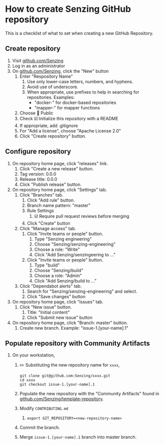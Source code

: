 # How to create Senzing GitHub repository

This is a checklist of what to set when creating a new GitHub Repository.

## Create repository

1. Visit [github.com/Senzing](https://github.com/Senzing)
1. Log in as an administrator
1. On [github.com/Senzing](https://github.com/Senzing), click the "New" button
    1. Enter "Respository Name"
        1. Use only lower-case letters, numbers, and hyphens.
        1. Avoid use of underscore.
        1. When appropriate, use prefixes to help in searching for repositories.
           Examples:
            - "docker-" for docker-based repositories
            - "mapper-" for mapper functions
    1. Choose :radio_button: Public
    1. Check :ballot_box_with_check: Initialize this repository with a README
    1. If appropriate, add .gitignore
    1. For "Add a license", choose "Apache License 2.0"
    1. Click "Create repository" button.

## Configure repository

1. On repository home page, click "releases" link.
    1. Click "Create a new release" button.
    1. Tag version: 0.0.0
    1. Release title: 0.0.0
    1. Click "Publish release" button.
1. On repository home page, click "Settings" tab.
    1. Click "Branches" tab.
        1. Click "Add rule" button.
        1. Branch name pattern:  "master"
        1. Rule Settings
            1. :ballot_box_with_check: Require pull request reviews before merging
        1. Click "Create" button
    1. Click "Manage access" tab.
        1. Click "Invite teams or people" button.
            1. Type "Senzing engineering"
            1. Choose "Senzing/senzing-engineering"
            1. Choose a role: "Write"
            1. Click "Add Senzing/senzingeering to ..."
        1. Click "Invite teams or people" button.
            1. Type "build"
            1. Choose "Senzing/build"
            1. Choose a role: "Admin"
            1. Click "Add Senzing/build to ..."
    1. Click "Dependabot alerts" tab.
        1. Search for "Senzing/senzing-engineering" and select.
        1. Click "Save changes" button
1. On repository home page, click "Issues" tab.
    1. Click "New issue" button.
        1. Title:  "Initial content"
        1. Click "Submit new issue" button
1. On repository home page, click "Branch: master" button.
    1. Create new branch.
       Example:
       "issue-1.[your-name].1"

## Populate repository with Community Artifacts

1. On your workstation,
    1. :pencil2: Substituting the new repository name for `xxxx`,

        ```console
        git clone git@github.com:Senzing/xxxx.git
        cd xxxx
        git checkout issue-1.[your-name].1
        ```

    1. Populate the new repository with the "Community Artifacts" found in
       [github.com/Senzing/template-repository](https://github.com/Senzing/template-repository).
    1. Modify `CONTRIBUTING.md`
        1. `export GIT_REPOSITORY=<new-repository-name>`
    1. Commit the branch.
    1. Merge `issue-1.[your-name].1` branch into master branch.
